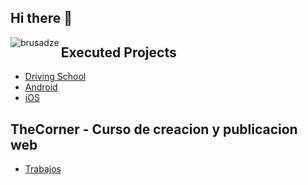 ## Hi there 👋



<p><img align="left" src="https://github-readme-stats.vercel.app/api/top-langs?username=brusadze&show_icons=true&locale=en&layout=compact" alt="brusadze" /></p>




## Executed Projects

 - [Driving School](https://shuknishani.ge)
 - [Android](https://play.google.com/store/apps/details?id=com.shuknishani.drivinglicence&hl=es)
 - [iOS](https://play.google.com/store/apps/details?id=com.shuknishani.drivinglicence&hl=es)

## TheCorner - Curso de creacion y publicacion web
 
  - [Trabajos](https://shuknishani.ge/badripages)

